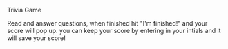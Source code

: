 Trivia Game 


Read and answer questions, when finished hit "I'm finished!" and your score will pop up. you can keep your score by entering in your intials and it will save your score!